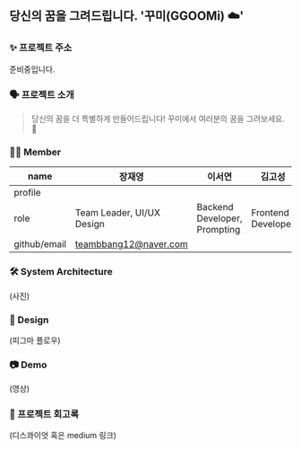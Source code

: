 ## 당신의 꿈을 그려드립니다. '꾸미(GGOOMi) ☁️'

### ✨ 프로젝트 주소
준비중입니다.

### 🗣 프로젝트 소개

> 당신의 꿈을 더 특별하게 만들어드립니다! 꾸미에서 여러분의 꿈을 그려보세요. 🎨
> 

### 👩‍💻 Member
| name | 장재영 | 이서연 | 김고성 | 유희진 |
| --- | --- | --- | --- | --- |
| profile |  |  |  |  |
| role | Team Leader, UI/UX Design | Backend Developer, Prompting | Frontend Developer | Backend Developer, DevOps |
| github/email | teambbang12@naver.com |  |  | [yu-heejin](http://github.com/yu-heejin) |

### 🛠 System Architecture

(사진)

### 🎨 Design

(피그마 플로우)

### 📷 Demo

(영상)

### 📝 프로젝트 회고록

(디스콰이엇 혹은 medium 링크)

